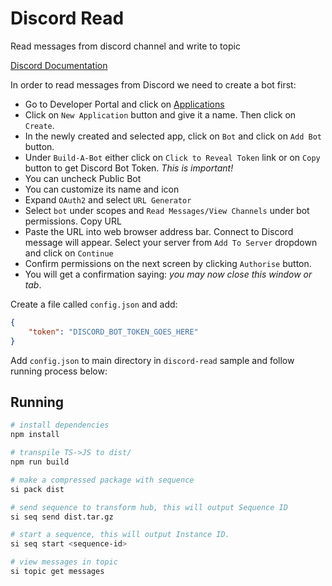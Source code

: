 # Discord Read

Read messages from discord channel and write to topic

[Discord Documentation](https://discord.js.org/#/docs/discord.js/stable/general/welcome)

In order to read messages from Discord we need to create a bot first:

* Go to Developer Portal and click on [Applications](https://discord.com/developers/applications)
* Click on `New Application` button and give it a name. Then click on `Create`.
* In the newly created and selected app, click on `Bot` and click on `Add Bot` button.
* Under `Build-A-Bot` either click on `Click to Reveal Token` link or on `Copy` button to get Discord Bot Token. *This is important!*
* You can uncheck Public Bot
* You can customize its name and icon
* Expand `OAuth2` and select `URL Generator`
* Select `bot` under scopes and `Read Messages/View Channels` under bot permissions. Copy URL
* Paste the URL into web browser address bar. Connect to Discord message will appear. Select your server from `Add To Server` dropdown and click on `Continue`
* Confirm permissions on the next screen by clicking `Authorise` button.
* You will get a confirmation saying: _you may now close this window or tab_.

Create a file called `config.json` and add:

```json
{
    "token": "DISCORD_BOT_TOKEN_GOES_HERE"
} 
```

Add `config.json` to main directory in `discord-read` sample and follow running process below:

## Running

```bash
# install dependencies
npm install

# transpile TS->JS to dist/
npm run build

# make a compressed package with sequence
si pack dist

# send sequence to transform hub, this will output Sequence ID
si seq send dist.tar.gz

# start a sequence, this will output Instance ID.
si seq start <sequence-id>

# view messages in topic
si topic get messages
```
